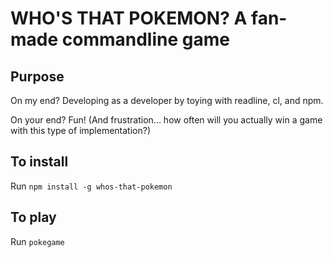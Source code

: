 # WHO'S THAT POKEMON? A fan-made commandline game

## Purpose
On my end? Developing as a developer by toying with readline, cl, and npm.

On your end? Fun! (And frustration... how often will you actually win a game with this type of implementation?)

## To install
Run `npm install -g whos-that-pokemon`

## To play
Run `pokegame`
